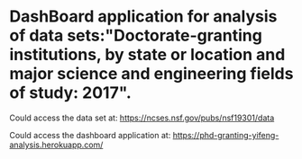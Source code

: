 # DashBoard application for analysis of data sets:"Doctorate-granting institutions, by state or location and major science and engineering fields of study: 2017".  
Could access the data set at: https://ncses.nsf.gov/pubs/nsf19301/data
  
Could access the dashboard application at: https://phd-granting-yifeng-analysis.herokuapp.com/
